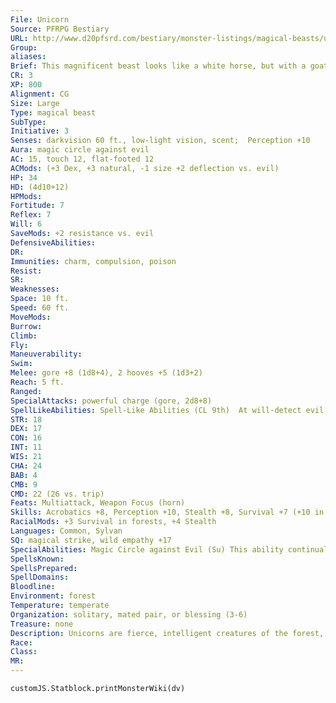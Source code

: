 ```yaml
---
File: Unicorn
Source: PFRPG Bestiary
URL: http://www.d20pfsrd.com/bestiary/monster-listings/magical-beasts/unicorn
Group: 
aliases: 
Brief: This magnificent beast looks like a white horse, but with a goat's beard and a single long ivory horn on its brow.
CR: 3
XP: 800
Alignment: CG
Size: Large
Type: magical beast
SubType: 
Initiative: 3
Senses: darkvision 60 ft., low-light vision, scent;  Perception +10
Aura: magic circle against evil
AC: 15, touch 12, flat-footed 12
ACMods: (+3 Dex, +3 natural, -1 size +2 deflection vs. evil)
HP: 34
HD: (4d10+12)
HPMods: 
Fortitude: 7
Reflex: 7
Will: 6
SaveMods: +2 resistance vs. evil
DefensiveAbilities: 
DR: 
Immunities: charm, compulsion, poison
Resist: 
SR: 
Weaknesses: 
Space: 10 ft.
Speed: 60 ft.
MoveMods: 
Burrow: 
Climb: 
Fly: 
Maneuverability: 
Swim: 
Melee: gore +8 (1d8+4), 2 hooves +5 (1d3+2)
Reach: 5 ft.
Ranged: 
SpecialAttacks: powerful charge (gore, 2d8+8)
SpellLikeAbilities: Spell-Like Abilities (CL 9th)  At will-detect evil (as free action), light  3/day-cure light wounds  1/day-cure moderate wounds, greater teleport (within its forest territory), neutralize poison (DC 21)
STR: 18
DEX: 17
CON: 16
INT: 11
WIS: 21
CHA: 24
BAB: 4
CMB: 9
CMD: 22 (26 vs. trip)
Feats: Multiattack, Weapon Focus (horn)
Skills: Acrobatics +8, Perception +10, Stealth +8, Survival +7 (+10 in forests)
RacialMods: +3 Survival in forests, +4 Stealth
Languages: Common, Sylvan
SQ: magical strike, wild empathy +17
SpecialAbilities: Magic Circle against Evil (Su) This ability continually duplicates the effect of the spell. The unicorn cannot suppress this ability.  Magical Strike (Ex) A unicorn's gore attack is treated as a magic good weapon for the purposes of damage reduction.  Wild Empathy (Su) This works like the druid's wild empathy class feature, except the unicorn has a +6 racial bonus on the check. Unicorns with druid levels add this racial modifier to their wild empathy checks.
SpellsKnown: 
SpellsPrepared: 
SpellDomains: 
Bloodline: 
Environment: forest
Temperature: temperate
Organization: solitary, mated pair, or blessing (3-6)
Treasure: none
Description: Unicorns are fierce, intelligent creatures of the forest, noble beasts who keep their own counsel and typically appear only to defend their homes against evil. They universally shun all creatures except for good-aligned fey, good-aligned humanoid women, and the woodlands' native animals, though they may fight alongside other good creatures against common enemies. A typical unicorn is 8 feet long and 5 feet tall at the shoulder, weighing 1,200 pounds.  Unicorns mate for life, and the pairs generally make their homes in specific glades or dells within the vast forests they protect (these regions can cover anywhere from a few dozen square miles to hundreds). They allow good and neutral creatures to pass through, hunt for food, or reside in their woods unharmed, but evil creatures and those who damage the local ecosystem more than necessary through sport hunting or commercial logging are swiftly driven out or killed. On rare occasions, lone unicorns without mates or whose partners have been slain have been known to adopt young women of exceptionally pure virtue as surrogates, allowing the women to ride on their backs and becoming their guardians and protectors for life. This bond generally ends amiably if the woman becomes more committed to someone else-such as a lover or child-giving rise to the myth that unicorns only befriend virgins.  A unicorn's horn is the focus for its powers, and in order to use its spell-like abilities on other creatures the unicorn must touch them with it. Evil creatures greatly value unicorn horns as reagents for healing potions and other dark rites, and a single powdered unicorn horn counts as 1,600 gp when used as a component for crafting healing magic.
Race: 
Class: 
MR: 
---
```

```dataviewjs
customJS.Statblock.printMonsterWiki(dv)
```
